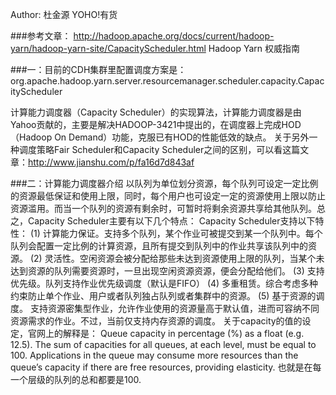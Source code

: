 Author: 杜金源 YOHO!有货
 
###参考文章：
<http://hadoop.apache.org/docs/current/hadoop-yarn/hadoop-yarn-site/CapacityScheduler.html>
Hadoop Yarn 权威指南
 
###一：目前的CDH集群里配置调度方案是：
org.apache.hadoop.yarn.server.resourcemanager.scheduler.capacity.CapacityScheduler

  计算能力调度器（Capacity Scheduler）的实现算法，计算能力调度器是由Yahoo贡献的，主要是解决HADOOP-3421中提出的，在调度器上完成HOD（Hadoop On Demand）功能，克服已有HOD的性能低效的缺点。
  关于另外一种调度策略Fair Scheduler和Capacity Scheduler之间的区别，可以看这篇文章：<http://www.jianshu.com/p/fa16d7d843af> 

###二：计算能力调度器介绍
  以队列为单位划分资源，每个队列可设定一定比例的资源最低保证和使用上限，同时，每个用户也可设定一定的资源使用上限以防止资源滥用。而当一个队列的资源有剩余时，可暂时将剩余资源共享给其他队列。总之，Capacity Scheduler主要有以下几个特点：
  Capacity Scheduler支持以下特性：
(1) 计算能力保证。支持多个队列，某个作业可被提交到某一个队列中。每个队列会配置一定比例的计算资源，且所有提交到队列中的作业共享该队列中的资源。
(2) 灵活性。空闲资源会被分配给那些未达到资源使用上限的队列，当某个未达到资源的队列需要资源时，一旦出现空闲资源资源，便会分配给他们。
(3) 支持优先级。队列支持作业优先级调度（默认是FIFO）
(4) 多重租赁。综合考虑多种约束防止单个作业、用户或者队列独占队列或者集群中的资源。
(5) 基于资源的调度。 支持资源密集型作业，允许作业使用的资源量高于默认值，进而可容纳不同资源需求的作业。不过，当前仅支持内存资源的调度。
关于capacity的值的设定，官网上的解释是：
Queue capacity in percentage (%) as a float (e.g. 12.5). The sum of capacities for all queues, at each level, must be equal to 100. Applications in the queue may consume more resources than the queue’s capacity if there are free resources, providing elasticity.
也就是在每一个层级的队列的总和都要是100.